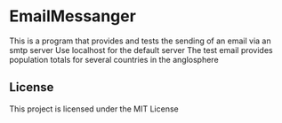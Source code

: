 # EmailMessanger
This is a program that provides and tests the sending of an email via an smtp server
Use localhost for the default server
The test email provides population totals for several countries in the anglosphere

## License

This project is licensed under the MIT License